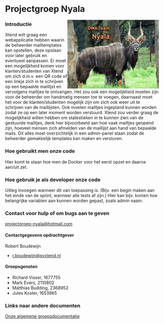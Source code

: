 # Projectgroep Nyala
<img src="afbeeldingen/Nyala.jpg" alt="Plaatje van een coole Nyala" align="right" width="300">

### Introductie 
Xtend wilt graag een webapplicatie hebben waarin de beheerder mailtemplates kan opstellen, deze opslaan voor later gebruik en eventueel aanpassen. Er moet een mogelijkheid komen voor klanten/studenten van Xtend om zich d.m.v. een QR code of een linkje zich in te schrijven op een bepaalde maillijst en vervolgens mailtjes te ontvangen. Het zou ook een mogelijkheid moeten zijn voor de beheerder om handmatig mensen toe te voegen, daarnaast moet het voor de klanten/studenten mogelijk zijn om zich ook weer uit te schrijven van de maillijsten. Ook moeten mailtjes ingepland kunnen worden zodat ze op een later moment worden verstuurd. Xtend zou verder graag de mogelijkheid willen hebben om statestieken in te kunnen zien van de gestuurde mailtjes, denk hier bijvoorbeeld aan hoe vaak mailtjes geopend zijn, hoeveel mensen zich afmelden van de maillijst aan hand van bepaalde mails. Dit alles moet overzichtelijk in een admin-panel staan zodat de beheerder gemakkelijk templates kan maken en versturen.

### Hoe gebruikt men onze code
Hier komt te staan hoe men de Docker voor het eerst opzet en daarna aan/uit zet.

### Hoe gebruik je als developer onze code
Uitleg invoegen wanneer dit van toepassing is. (Bijv. een begin maken aan het einde van de sprint, wanneer alle tests af zijn.)
Hier kan bijv. komen hoe belangrijke variablen aan kunnen worden gepast, zoals admin naam.

### Contact voor hulp of om bugs aan te geven
projectgroep-nyala@hotmail.com

#### Contactgegevens opdrachtgever
Robert Boudewijn
- r.boudewijn@svxtend.nl

#### Groepsgenoten
 - Richard Visser, 1677755
 - Mark Evers, 2110802
 - Matthias Budding, 2368952
 - Jules Koster, 1653865
 
### Links naar andere documenten
[Onze algemene groepsdocumentatie](https://github.com/HANICA-DWA/project-sep23-nyala/tree/main/groepsdocumenten)
